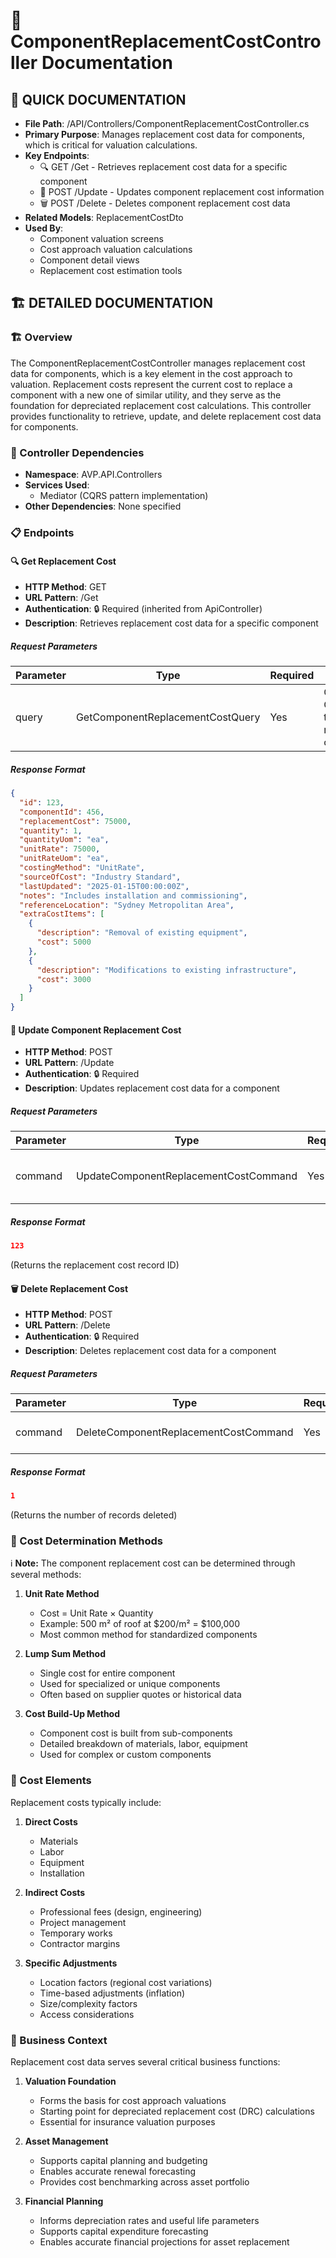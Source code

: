 # 🧮 ComponentReplacementCostController Documentation

## 🧮 QUICK DOCUMENTATION
- **File Path**: /API/Controllers/ComponentReplacementCostController.cs
- **Primary Purpose**: Manages replacement cost data for components, which is critical for valuation calculations.
- **Key Endpoints**: 
  - 🔍 GET /Get - Retrieves replacement cost data for a specific component
  - 🔄 POST /Update - Updates component replacement cost information
  - 🗑️ POST /Delete - Deletes component replacement cost data
- **Related Models**: ReplacementCostDto
- **Used By**: 
  - Component valuation screens
  - Cost approach valuation calculations
  - Component detail views
  - Replacement cost estimation tools

## 🏗️ DETAILED DOCUMENTATION

### 🏗️ Overview
The ComponentReplacementCostController manages replacement cost data for components, which is a key element in the cost approach to valuation. Replacement costs represent the current cost to replace a component with a new one of similar utility, and they serve as the foundation for depreciated replacement cost calculations. This controller provides functionality to retrieve, update, and delete replacement cost data for components.

### 🔧 Controller Dependencies
- **Namespace**: AVP.API.Controllers
- **Services Used**: 
  - Mediator (CQRS pattern implementation)
- **Other Dependencies**: None specified

### 📋 Endpoints

#### 🔍 Get Replacement Cost
- **HTTP Method**: GET
- **URL Pattern**: /Get
- **Authentication**: 🔒 Required (inherited from ApiController)
- **Description**: Retrieves replacement cost data for a specific component

##### Request Parameters
| Parameter | Type | Required | Description |
|-----------|------|----------|-------------|
| query | GetComponentReplacementCostQuery | Yes | Contains ComponentId to retrieve replacement cost data |

##### Response Format
```json
{
  "id": 123,
  "componentId": 456,
  "replacementCost": 75000,
  "quantity": 1,
  "quantityUom": "ea",
  "unitRate": 75000,
  "unitRateUom": "ea",
  "costingMethod": "UnitRate",
  "sourceOfCost": "Industry Standard",
  "lastUpdated": "2025-01-15T00:00:00Z",
  "notes": "Includes installation and commissioning",
  "referenceLocation": "Sydney Metropolitan Area",
  "extraCostItems": [
    {
      "description": "Removal of existing equipment",
      "cost": 5000
    },
    {
      "description": "Modifications to existing infrastructure",
      "cost": 3000
    }
  ]
}
```

#### 🔄 Update Component Replacement Cost
- **HTTP Method**: POST
- **URL Pattern**: /Update
- **Authentication**: 🔒 Required
- **Description**: Updates replacement cost data for a component

##### Request Parameters
| Parameter | Type | Required | Description |
|-----------|------|----------|-------------|
| command | UpdateComponentReplacementCostCommand | Yes | Contains replacement cost data to update |

##### Response Format
```json
123
```
(Returns the replacement cost record ID)

#### 🗑️ Delete Replacement Cost
- **HTTP Method**: POST
- **URL Pattern**: /Delete
- **Authentication**: 🔒 Required
- **Description**: Deletes replacement cost data for a component

##### Request Parameters
| Parameter | Type | Required | Description |
|-----------|------|----------|-------------|
| command | DeleteComponentReplacementCostCommand | Yes | Contains ReplacementCostId to delete |

##### Response Format
```json
1
```
(Returns the number of records deleted)

### 🧮 Cost Determination Methods
ℹ️ **Note:** The component replacement cost can be determined through several methods:

1. **Unit Rate Method**
   - Cost = Unit Rate × Quantity
   - Example: 500 m² of roof at $200/m² = $100,000
   - Most common method for standardized components

2. **Lump Sum Method**
   - Single cost for entire component
   - Used for specialized or unique components
   - Often based on supplier quotes or historical data

3. **Cost Build-Up Method**
   - Component cost is built from sub-components
   - Detailed breakdown of materials, labor, equipment
   - Used for complex or custom components

### 🧮 Cost Elements
Replacement costs typically include:

1. **Direct Costs**
   - Materials
   - Labor
   - Equipment
   - Installation

2. **Indirect Costs**
   - Professional fees (design, engineering)
   - Project management
   - Temporary works
   - Contractor margins

3. **Specific Adjustments**
   - Location factors (regional cost variations)
   - Time-based adjustments (inflation)
   - Size/complexity factors
   - Access considerations

### 📝 Business Context
Replacement cost data serves several critical business functions:

1. **Valuation Foundation**
   - Forms the basis for cost approach valuations
   - Starting point for depreciated replacement cost (DRC) calculations
   - Essential for insurance valuation purposes

2. **Asset Management**
   - Supports capital planning and budgeting
   - Enables accurate renewal forecasting
   - Provides cost benchmarking across asset portfolio

3. **Financial Planning**
   - Informs depreciation rates and useful life parameters
   - Supports capital expenditure forecasting
   - Enables accurate financial projections for asset replacement
